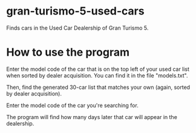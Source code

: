 # gran-turismo-5-used-cars
Finds cars in the Used Car Dealership of Gran Turismo 5.

# How to use the program
Enter the model code of the car that is on the top left of your used car list when sorted by dealer acquisition. You can find it in the file "models.txt".

Then, find the generated 30-car list that matches your own (again, sorted by dealer acquisition).

Enter the model code of the car you're searching for.

The program will find how many days later that car will appear in the dealership.
